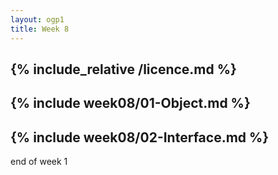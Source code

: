 ```yaml
---
layout: ogp1
title: Week 8
---
```

{% include_relative /licence.md %}
---
{% include week08/01-Object.md %}
---
{% include week08/02-Interface.md %}
---
end of week 1